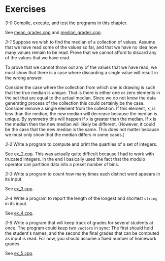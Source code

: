 # Exercises

*3-0* Compile, execute, and test the programs in this chapter.

See [mean_grades.cpp](./mean_grades.cpp) and [median_grades.cpp](./median_grades.cpp).

*3-1* Suppose we wish to find the median of a collection of values. Assume that
we have read some of the values so far, and that we have no idea how many values
remain to be read. Prove that we cannot afford to discard any of the values that
we have read.

To prove that we cannot throw out any of the values that we have read, we must
show that there is a case where discarding a single value will result in the 
wrong answer. 

Consider the case where the collection from which one is drawing is such that
the true median is unique. That is there is either one or zero elements in the 
set that are equal to the actual median. Since we do not know the data
generating process of the collection this could certainly be the case. Consider
remove a single element from the collection. If this element, x, is less than
the median, the new median will decrease because the median is unique. By 
symmetry this will happen if x is greater than the median. If x is the median
then the new median will likely be different. (However, it could be the case
that the new median is the same. This does not matter because we must only 
show that the median differs in some cases.)

*3-2* Write a program to compute and print the quartiles of a set of integers.

See [ex_2.cpp](./ex_2.cpp). This was actually quite difficult because I had to
work with trucated integers. In the end I basically used the fact that the
modulo operator can partition data into a preset number of bins.

*3-3* Write a program to count how many times each distinct word appears in its
input.

See [ex_3.cpp](./ex_3.cpp).

*3-4* Write a program to report the length of the longest and shortest `string`
in its input.

See [ex_4.cpp](./ex_4.cpp).

*3-5* Write a program that will keep track of grades for several students at
once. The program could keep two `vectors` in sync: The first should hold the 
student's names, and the second the final grades that can be computed as input
is read. For now, you should assume a fixed number of homework grades. 

See [ex_5.cpp](./ex_5.cpp).
